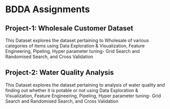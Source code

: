 # BDDA Assignments

## Project-1: Wholesale Customer Dataset
This Dataset explores the dataset pertaining to Wholesale of various categories of items using Data Exploration & Visualization, Feature Engineering, Pipeling, Hyper parameter tuning- Grid Search and Randomised Search, and Cross Validation

## Project-2: Water Quality Analysis
This Dataset explores the dataset pertaining to analysis of water quality and finding out whether it is potable or not using Data Exploration & Visualization, Feature Engineering, Pipeling, Hyper parameter tuning- Grid Search and Randomised Search, and Cross Validation
